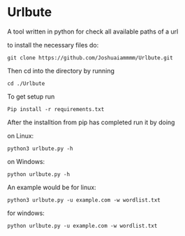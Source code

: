 # Urlbute
A tool written in python for check all available paths of a url

to install the necessary files do:
```
git clone https://github.com/Joshuaiammmm/Urlbute.git
```
Then cd into the directory by running
```
cd ./Urlbute
```
To get setup run
```
Pip install -r requirements.txt
```
After the installtion from pip has completed run it by doing

on Linux:
```
python3 urlbute.py -h
```
on Windows:
```
python urlbute.py -h
```
An example would be for linux:
```
python3 urlbute.py -u example.com -w wordlist.txt
```
for windows:
```
python urlbute.py -u example.com -w wordlist.txt
```

